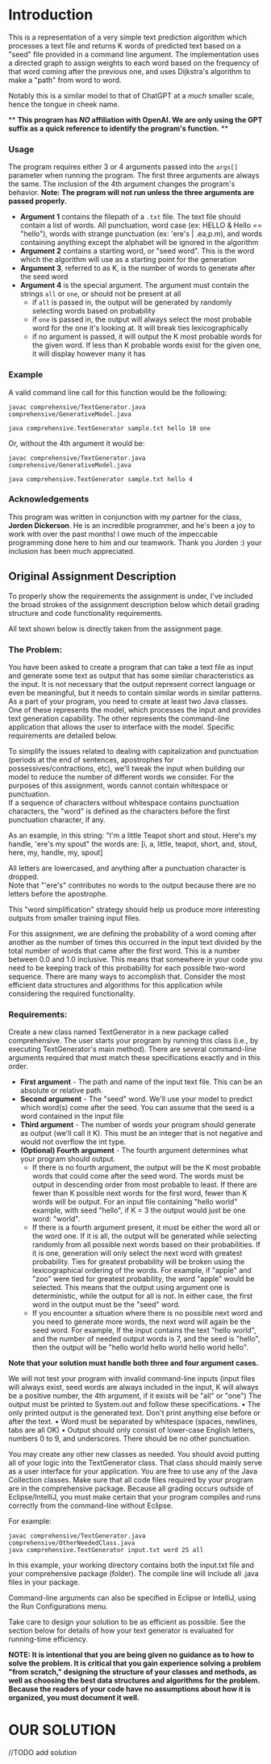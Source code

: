 # Introduction

This is a representation of a very simple text prediction algorithm which processes a 
text file and returns K words of predicted text based on a "seed" file provided in a command line argument. 
The implementation uses a directed graph to assign weights to each word based on the frequency of that word 
coming after the previous one, and uses Dijkstra's algorithm to make a "path" from word to word.

Notably this is a similar model to that of ChatGPT at a *much* smaller scale, hence the tongue in cheek name. 

 ** **This program has _NO_ affiliation with OpenAI. We are only using the GPT suffix as a 
quick reference to identify the program's function.** **

### Usage

The program requires either 3 or 4 arguments passed into the `args[]` parameter when running the program.
The first three arguments are always the same. The inclusion of the 4th argument changes the program's behavior. 
**Note: The program will not run unless the three arguments are passed properly.**
- **Argument 1** contains the filepath of a `.txt` file. The text file should contain a list of words. All punctuation, 
    word case (ex: HELLO & Hello == "hello"),
    words with strange punctuation (ex: 'ere's | .ea,p.m), and words containing anything except the alphabet will be ignored
    in the algorithm
- **Argument 2** contains a starting word, or "seed word". This is the word which the algorithm will use as 
    a starting point for the generation
- **Argument 3**, referred to as K, is the number of words to generate after the seed word
- **Argument 4** is the special argument. The argument must contain the strings `all` or `one`, or should not be present at all
  - if `all` is passed in, the output will be generated by randomly selecting words based on probability
  - if `one` is passed in, the output will always select the most probable word for the one it's looking at. 
  It will break ties lexicographically
  - if no argument is passed, it will output the K most probable words for the given word. 
  If less than K probable words exist for the given one, it will display however many it has
### Example

A valid command line call for this function would be the following:

`javac comprehensive/TextGenerator.java comprehensive/GenerativeModel.java`


`java comprehensive.TextGenerator sample.txt hello 10 one`

Or, without the 4th argument it would be:

`javac comprehensive/TextGenerator.java comprehensive/GenerativeModel.java`


`java comprehensive.TextGenerator sample.txt hello 4`


### Acknowledgements

This program was written in conjunction with my partner for the class, **Jorden Dickerson**. 
He is an incredible programmer, and he's been a joy to work with over the past months! 
I owe much of the impeccable programming done here to him and our teamwork.
Thank you Jorden :) your inclusion has been much appreciated.

## Original Assignment Description
To properly show the requirements the assignment is under, I've included the broad strokes of the assignment 
description below which detail grading structure and code functionality requirements.

All text shown below is directly taken from the assignment page.
### The Problem:

You have been asked to create a program that can take a text file as input and generate some text as output that has some similar characteristics as the input. 
It is not necessary that the output represent correct language or even be meaningful, but it needs to contain similar words in similar patterns. 
As a part of your program, you need to create at least two Java classes. One of these represents the model, which processes the input and provides text generation capability. 
The other represents the command-line application that allows the user to interface with the model. Specific requirements are detailed below.

To simplify the issues related to dealing with capitalization and  punctuation (periods at the end of sentences, apostrophes for possessives/contractions, etc), 
we'll tweak the input when building our model to reduce the number of different words we consider.  For the purposes of this assignment, words cannot contain whitespace or punctuation.  
If a sequence of characters without whitespace contains punctuation characters, the "word" is defined as the characters before the first punctuation character, if any.

As an example, in this string: "I'm a little Teapot short and stout.  Here's my handle, 'ere's my spout" the words are:
[i, a, little, teapot, short, and, stout, here, my, handle, my, spout]

All letters are lowercased, and anything after a punctuation character is dropped.  
Note that "'ere's" contributes no words to the output because there are no letters before the apostrophe.

This "word simplification" strategy should help us produce more interesting outputs from smaller training input files.

For this assignment, we are defining the probability of a word coming after another as the number of times this occurred in the input text 
divided by the total number of words that came after the first word. This is a number between 0.0 and 1.0 inclusive. 
This means that somewhere in your code you need to be keeping track of this probability for each possible two-word sequence. 
There are many ways to accomplish that. Consider the most efficient data structures and algorithms for this application while considering the required functionality.


### Requirements:

Create a new class named TextGenerator in a new package called comprehensive. The user starts your program by running this class (i.e., by executing TextGenerator's main method). There are several command-line arguments required that must match these specifications exactly and in this order.
- **First argument** - The path and name of the input text file. This can be an absolute or relative path.
- **Second argument** - The "seed" word.  We'll use your model to predict which word(s) come after the seed.  You can assume that the seed is a word contained in the input file
- **Third argument** - The number of words your program should generate as output (we'll call it K). This must be an integer that is not negative and would not overflow the int type.
- **(Optional) Fourth argument** - The fourth argument determines what your program should output.
  - If there is no fourth argument, the output will be the K most probable words that could come after the seed word. The words must be output in descending order from most probable to least. If there are fewer than K possible next words for the first word, fewer than K words will be output. For an input file containing "hello world" example, with seed "hello", if K = 3 the output would just be one word: "world".
  - If there is a fourth argument present, it must be either the word all or the word one. If it is all, the output will be generated while selecting randomly from all possible next words based on their probabilities. If it is one, generation will only select the next word with greatest probability. Ties for greatest probability will be broken using the lexicographical ordering of the words. For example, if "apple" and "zoo" were tied for greatest probability, the word "apple" would be selected. This means that the output using argument one is deterministic, while the output for all is not. In either case, the first word in the output must be the "seed" word.
  - If you encounter a situation where there is no possible next word and you need to generate more words, the next word will again be the seed word. For example, If the input contains the text "hello world", and the number of needed output words is 7, and the seed is "hello", then the output will be "hello world hello world hello world hello".

**Note that your solution must handle both three and four argument cases.**

 

We will not test your program with invalid command-line inputs (input files will always exist, seed words are always included in the input, K will always be a positive number, the 4th argument, if it exists will be "all" or "one")
The output must be printed to System.out and follow these specifications.
      • The only printed output is the generated text. Don't print anything else before or after the text.
      • Word must be separated by whitespace (spaces, newlines, tabs are all OK)
      • Output should only consist of lower-case English letters, numbers 0 to 9, and underscores. There should be no other punctuation.

 

  You may create any other new classes as needed. You should avoid putting all of your logic into the TextGenerator class. That class should mainly serve as a user interface for your application. You are free to use any of the Java Collection classes. Make sure that all code files required by your program are in the comprehensive package.
  Because all grading occurs outside of Eclipse/IntelliJ, you must make certain that your program compiles and runs correctly from the command-line without Eclipse. 
    
  For example:

    javac comprehensive/TextGenerator.java comprehensive/OtherNeededClass.java  
    java comprehensive.TextGenerator input.txt word 25 all

  In this example, your working directory contains both the input.txt file and your comprehensive package (folder). The compile line will include all .java files in your package.

  Command-line arguments can also be specified in Eclipse or IntelliJ, using the Run Configurations menu.

  Take care to design your solution to be as efficient as possible.  See the section below for details of how your text generator is evaluated for running-time efficiency.

**NOTE: It is intentional that you are being given no guidance as to how to solve the problem. It is critical that you gain experience solving a problem "from scratch," designing the structure of your classes and methods, as well as choosing the best data structures and algorithms for the problem. Because the readers of your code have no assumptions about how it is organized, you must document it well.**

# OUR SOLUTION

//TODO add solution


